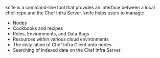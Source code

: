 knife is a command-line tool that provides an interface between a local
chef-repo and the Chef Infra Server. knife helps users to manage:

-   Nodes
-   Cookbooks and recipes
-   Roles, Environments, and Data Bags
-   Resources within various cloud environments
-   The installation of Chef Infra Client onto nodes
-   Searching of indexed data on the Chef Infra Server